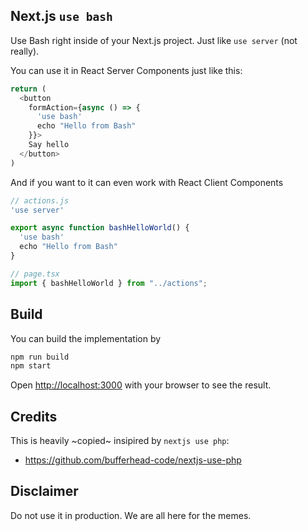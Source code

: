 ## Next.js `use bash`
Use Bash right inside of your Next.js project. 
Just like `use server` (not really).

You can use it in React Server Components just like this: 

```javascript
return (
  <button
    formAction={async () => {
      'use bash'
      echo "Hello from Bash"
    }}>
    Say hello
  </button>
)
```

And if you want to it can even work with React Client Components
```javascript
// actions.js
'use server'

export async function bashHelloWorld() {
  'use bash'
  echo "Hello from Bash"
}
```

```javascript
// page.tsx
import { bashHelloWorld } from "../actions";
```

## Build 
You can build the implementation by

```bash
npm run build
npm start
```

Open [http://localhost:3000](http://localhost:3000) with your browser to see the result.

## Credits
This is heavily ~copied~ insipired by `nextjs use php`:

* https://github.com/bufferhead-code/nextjs-use-php


## Disclaimer
Do not use it in production. We are all here for the memes.
